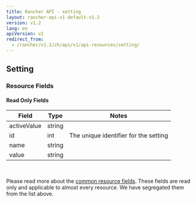 ```yaml
---
title: Rancher API - setting
layout: rancher-api-v1-default-v1.2
version: v1.2
lang: en
apiVersion: v1
redirect_from:
  - /rancher/v1.2/zh/api/v1/api-resources/setting/
---
```


## Setting



### Resource Fields


#### Read Only Fields

Field | Type   | Notes
---|---|---
activeValue | string  | 
id | int  | The unique identifier for the setting
name | string  | 
value | string  | 


<br>

Please read more about the [common resource fields]({{site.baseurl}}/rancher/{{page.version}}/{{page.lang}}/api/{{page.apiVersion}}/common/). These fields are read only and applicable to almost every resource. We have segregated them from the list above.




